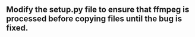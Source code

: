 ## Modify the setup.py file to ensure that ffmpeg is processed before copying files until the bug is fixed.
